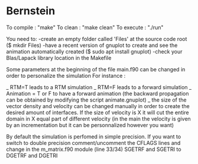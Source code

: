 # Bernstein

To compile : "make"
To clean : "make clean"
To execute : "./run"

You need to: -create an empty folder called 'Files' at the source code root ($ mkdir Files)
             -have a recent version of gnuplot to create and see the animation automatically created ($ sudo apt install gnuplot)
             -check your Blas/Lapack library location in the Makefile
            
            
 Some parameters at the beginning of the file main.f90 can be changed in order to personalize the simulation
For instance :
 
_ RTM=T leads to a RTM simulation
_ RTM=F leads to a forward simulation
_ Animation = T or F to have a forward animation (the backward propagation can be obtained by modifying the script animate.gnuplot)
_ the size of the vector density and velocity can be changed manually in order to create the desired amount of interfaces. If the size of velocity is X it will cut the entire domain in X equal part of different velocity (in the main the velocity is given by an incrementation but it can be personnalized however you want)

By default the simulation is perfomed in simple precision. If you want to switch to double precision comment/uncomment the CFLAGS lines and change in the m_matrix.f90 module (line 33/34) SGETRF and SGETRI to DGETRF and DGETRI 
 